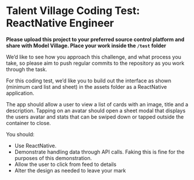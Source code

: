 # Talent Village Coding Test: ReactNative Engineer

**Please upload this project to your preferred source control platform and share with Model Village. Place your work inside the `/test` folder**

We’d like to see how you approach this challenge, and what process you take, so please aim to push regular commits to the repository as you work through the task.

For this coding test, we’d like you to build out the interface as shown (minimum card list and sheet) in the assets folder as a ReactNative application.

The app should allow a user to view a list of cards with an image, title and a description. Tapping on an avatar should open a sheet modal that displays the users avatar and stats that can be swiped down or tapped outside the container to close.

You should:

* Use ReactNative.
* Demonstrate handling data through API calls. Faking this is fine for the purposes of this demonstration.
* Allow the user to click from feed to details
* Alter the design as needed to leave your mark

